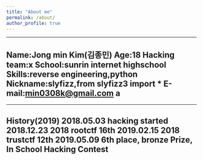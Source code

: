 ```yaml
---
title: "About me"
permalink: /about/
author_profile: true
---
```

-------------
Name:Jong min Kim(김종민) 
Age:18 
Hacking team:x 
School:sunrin internet highschool 
Skills:reverse engineering,python 
Nickname:slyfizz,from slyfizz3 import * 
E-mail:min0308k@gmail.com a
-------------

-------------
History(2019)
2018.05.03 hacking started
2018.12.23 2018 rootctf 16th
2019.02.15 2018 trustctf 12th
2019.05.09 6th place, bronze Prize, In School Hacking Contest
---------------

